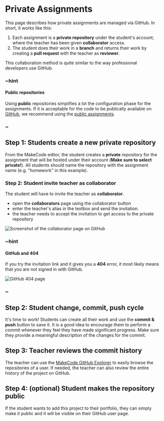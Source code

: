 # Private Assignments

This page describes how private assignments are managed via GitHub. In short, it works like this:

1. Each assignment is a **private repository** under the student's account; where the teacher has been given **collaborator** access.
2. The student does their work in a **branch** and returns their work by creating a **pull request** with the teacher as **reviewer**.

This collaboration method is quite similar to the way professional developers use GitHub.

### ~hint

#### Public repositories

Using **public** repositories simplifies a lot the configuration phase for the assignments.
If it is acceptable for the code to be publically available on [GitHub](https://github.com), 
we recommend using the [public assignments](/github/public-assignments).

### ~

## Step 1: Students create a new private repository 

From the MakeCode editor, the student creates a **private** repository for the assignment that will be hosted under their account (**Make sure to select private!**). All students should name the repository with the assignment name (e.g. "homework" in this example).

### Step 2: Student invite teacher as collaborator

The student will have to invite the teacher as **collaborator**.

* open the **collaborators** page using the collaborator button
* enter the teacher's alias in the textbox and send the invitation. 
* the teacher needs to accept the invitation to get access to the private repository

![Screenshot of the collaborator page on GitHub](/static/github/classroom/addcollaborator.png)

### ~hint

#### GitHub and 404

If you try the invitation link and it gives you a **404** error, it most likely means that you are not signed in with GitHub.

![GitHub 404 page](/static/github/classroom/404.png)

### ~

## Step 2: Student change, commit, push cycle

It's time to work! Students can create all their work and use the **commit & push** button to save it. It is a good idea to encourage them to perform a commit whenever they feel
they have made significant progress. Make sure they provide a meaningful description of the changes for the commit.

## Step 3: Teacher reviews the commit history

The teacher can use the [MakeCode GitHub Explorer](https://makecode.com/github-explorer) to easily browse the repositories of a user. If needed, the teacher can also review the entire history of the project on GitHub.

## Step 4: (optional) Student makes the repository public

If the student wants to add this project to their portfolio, they can simply make it public and it will be visible on their GitHub user page.
